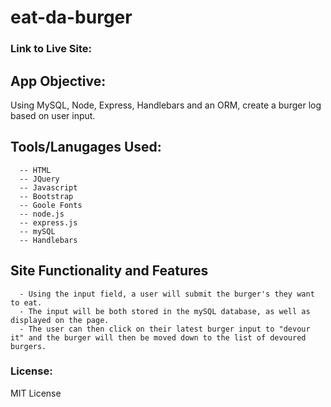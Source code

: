 # eat-da-burger

### Link to Live Site: 

## App Objective: 
Using MySQL, Node, Express, Handlebars and an ORM, create a burger log based on user input.

## Tools/Lanugages Used:
```
  -- HTML
  -- JQuery
  -- Javascript 
  -- Bootstrap 
  -- Goole Fonts
  -- node.js
  -- express.js
  -- mySQL
  -- Handlebars
```

## Site Functionality and Features 
```
  - Using the input field, a user will submit the burger's they want to eat.
  - The input will be both stored in the mySQL database, as well as displayed on the page.
  - The user can then click on their latest burger input to "devour it" and the burger will then be moved down to the list of devoured burgers.
```

### License: 
MIT License
